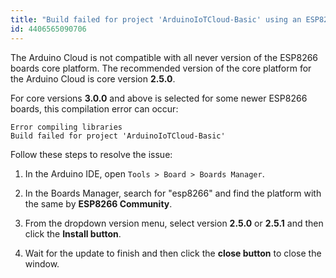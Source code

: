 ```yaml
---
title: "Build failed for project 'ArduinoIoTCloud-Basic' using an ESP8266"
id: 4406565090706
---
```


The Arduino Cloud is not compatible with all never version of the ESP8266 boards core platform. The recommended version of the core platform for the Arduino Cloud is core version **2.5.0**.

For core versions **3.0.0** and above is selected for some newer ESP8266 boards, this compilation error can occur:

```
Error compiling libraries
Build failed for project 'ArduinoIoTCloud-Basic'
```

Follow these steps to resolve the issue:

1. In the Arduino IDE, open `Tools > Board > Boards Manager`.

2. In the Boards Manager, search for "esp8266" and find the platform with the same by **ESP8266 Community**.

3. From the dropdown version menu, select version **2.5.0** or **2.5.1** and then click the **Install button**.

4. Wait for the update to finish and then click the **close button** to close the window.
